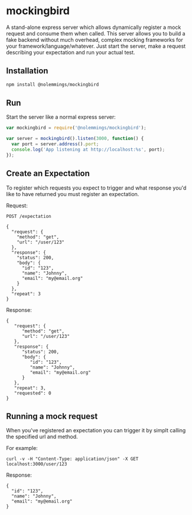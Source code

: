 # mockingbird

A stand-alone express server which allows dynamically register a mock request and consume them when called. This server allows you to build a fake backend without much overhead, complex mocking frameworks for your framework/language/whatever. Just start the server, make a request describing your expectation and run your actual test.

## Installation

```sh
npm install @nolemmings/mockingbird
```

## Run

Start the server like a normal express server:
```javascript
var mockingbird = require('@nolemmings/mockingbird');

var server = mockingbird().listen(3000, function() {
  var port = server.address().port;
  console.log('App listening at http://localhost:%s', port);
});
```

## Create an Expectation

To register which requests you expect to trigger and what response you'd like to have returned you must register an expectation.

Request:
```text
POST /expectation

{
  "request": {
    "method": "get",
    "url": "/user/123"
  },
  "response": {
    "status": 200,
    "body": {
      "id": "123",
      "name": "Johnny",
      "email": "my@email.org"
    }
  },
  "repeat": 3
}
```

Response:
```text
{
   "request": {
      "method": "get",
      "url": "/user/123"
   },
   "response": {
      "status": 200,
      "body": {
         "id": "123",
         "name": "Johnny",
         "email": "my@email.org"
      }
   },
   "repeat": 3,
   "requested": 0
}
```

## Running a mock request

When you've registered an expectation you can trigger it by simplt calling the specified url and method.

For example:
```
curl -v -H "Content-Type: application/json" -X GET localhost:3000/user/123
```

Response:
```
{
  "id": "123",
  "name": "Johnny",
  "email": "my@email.org"
}
```
